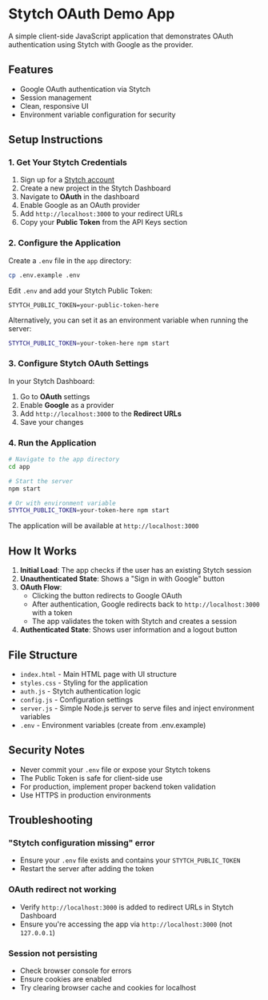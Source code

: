 # Stytch OAuth Demo App

A simple client-side JavaScript application that demonstrates OAuth authentication using Stytch with Google as the provider.

## Features

- Google OAuth authentication via Stytch
- Session management
- Clean, responsive UI
- Environment variable configuration for security

## Setup Instructions

### 1. Get Your Stytch Credentials

1. Sign up for a [Stytch account](https://stytch.com)
2. Create a new project in the Stytch Dashboard
3. Navigate to **OAuth** in the dashboard
4. Enable Google as an OAuth provider
5. Add `http://localhost:3000` to your redirect URLs
6. Copy your **Public Token** from the API Keys section

### 2. Configure the Application

Create a `.env` file in the `app` directory:

```bash
cp .env.example .env
```

Edit `.env` and add your Stytch Public Token:

```
STYTCH_PUBLIC_TOKEN=your-public-token-here
```

Alternatively, you can set it as an environment variable when running the server:

```bash
STYTCH_PUBLIC_TOKEN=your-token-here npm start
```

### 3. Configure Stytch OAuth Settings

In your Stytch Dashboard:

1. Go to **OAuth** settings
2. Enable **Google** as a provider
3. Add `http://localhost:3000` to the **Redirect URLs**
4. Save your changes

### 4. Run the Application

```bash
# Navigate to the app directory
cd app

# Start the server
npm start

# Or with environment variable
STYTCH_PUBLIC_TOKEN=your-token-here npm start
```

The application will be available at `http://localhost:3000`

## How It Works

1. **Initial Load**: The app checks if the user has an existing Stytch session
2. **Unauthenticated State**: Shows a "Sign in with Google" button
3. **OAuth Flow**: 
   - Clicking the button redirects to Google OAuth
   - After authentication, Google redirects back to `http://localhost:3000` with a token
   - The app validates the token with Stytch and creates a session
4. **Authenticated State**: Shows user information and a logout button

## File Structure

- `index.html` - Main HTML page with UI structure
- `styles.css` - Styling for the application
- `auth.js` - Stytch authentication logic
- `config.js` - Configuration settings
- `server.js` - Simple Node.js server to serve files and inject environment variables
- `.env` - Environment variables (create from .env.example)

## Security Notes

- Never commit your `.env` file or expose your Stytch tokens
- The Public Token is safe for client-side use
- For production, implement proper backend token validation
- Use HTTPS in production environments

## Troubleshooting

### "Stytch configuration missing" error
- Ensure your `.env` file exists and contains your `STYTCH_PUBLIC_TOKEN`
- Restart the server after adding the token

### OAuth redirect not working
- Verify `http://localhost:3000` is added to redirect URLs in Stytch Dashboard
- Ensure you're accessing the app via `http://localhost:3000` (not `127.0.0.1`)

### Session not persisting
- Check browser console for errors
- Ensure cookies are enabled
- Try clearing browser cache and cookies for localhost